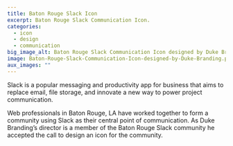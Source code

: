 ```yaml
---
title: Baton Rouge Slack Icon
excerpt: Baton Rouge Slack Communication Icon.
categories:
  - icon
  - design
  - communication
big_image_alt: Baton Rouge Slack Communication Icon designed by Duke Branding
image: Baton-Rouge-Slack-Communication-Icon-designed-by-Duke-Branding.png
aux_images: ""
---
```

Slack is a popular messaging and productivity app for business that aims to replace email, file storage, and innovate a new way to power project communication.

Web professionals in Baton Rouge, LA have worked together to form a community using Slack as their central point of communication. As Duke Branding&rsquo;s director is a member of the Baton Rouge Slack community he accepted the call to design an icon for the community.